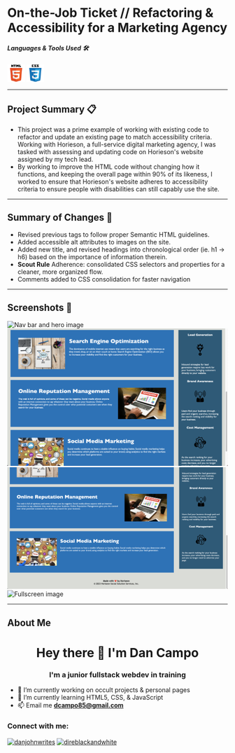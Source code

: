 # On-the-Job Ticket // Refactoring & Accessibility for a Marketing Agency
##### _Languages & Tools Used_ 🛠
<p align="left"> 
<img src="https://raw.githubusercontent.com/devicons/devicon/master/icons/html5/html5-original-wordmark.svg" alt="html5" width="40" height="40"/>
<img src="https://raw.githubusercontent.com/devicons/devicon/master/icons/css3/css3-original-wordmark.svg" alt="css3" width="40" height="40"/>  
</p>

-----
## Project Summary 📋
* This project was a prime example of working with existing code to refactor and update an existing page to match accessibility criteria. Working with Horieson, a full-service digital marketing agency, I was tasked with assessing and updating code on Horieson's website assigned by my tech lead.
* By working to improve the HTML code without changing how it functions, and keeping the overall page within 90% of its likeness, I worked to ensure that Horieson's website adheres to accessibility criteria to ensure people with disabilities can still capably use the site. 

-----
## Summary of Changes 📝
* Revised previous tags to follow proper Semantic HTML guidelines.
* Added accessible alt attributes to images on the site.
* Added new title, and revised headings into chronological order (ie. h1 -> h6) based on the importance of information therein.
*  **Scout Rule** Adherence: consolidated CSS selectors and properties for a cleaner, more organized flow.
*  Comments added to CSS consolidation for faster navigation

-----
## Screenshots 📸
<img src="assets/images/Screenshot-1.png" alt="Nav bar and hero image"> 
<img src="assets/images/Screenshot-2.png" alt="Sections and sidebar">
<img src="assets/images/Screenshot-3.png" alt="Final section and footer">
<img src="assets/images/Screenshot-4.png" alt="Fullscreen image">

-----
## About Me
<h1 align="center">Hey there 👋 I'm Dan Campo</h1>
<h3 align="center">I'm a junior fullstack webdev in training</h3>

* 🔭 I’m currently working on occult projects & personal pages
* 🌱 I’m currently learning HTML5, CSS, & JavaScript
* 📫 Email me **dcampo85@gmail.com**

<h3 align="left">Connect with me:</h3>
<p align="left">
<a href="https://twitter.com/danjohnwrites" target="blank"><img align="center" src="https://raw.githubusercontent.com/rahuldkjain/github-profile-readme-generator/master/src/images/icons/Social/twitter.svg" alt="danjohnwrites" height="30" width="40" /></a>
<a href="https://instagram.com/direblackandwhite" target="blank"><img align="center" src="https://raw.githubusercontent.com/rahuldkjain/github-profile-readme-generator/master/src/images/icons/Social/instagram.svg" alt="direblackandwhite" height="30" width="40" /></a>
</p>
